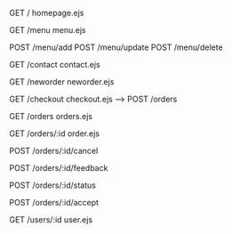 GET /
homepage.ejs


GET /menu
menu.ejs

POST /menu/add
POST /menu/update
POST /menu/delete


GET /contact
contact.ejs


GET /neworder
neworder.ejs


GET /checkout
checkout.ejs
--> POST /orders



GET /orders
orders.ejs


GET /orders/:id
order.ejs

POST /orders/:id/cancel

POST /orders/:id/feedback

POST /orders/:id/status

POST /orders/:id/accept



GET /users/:id
user.ejs
